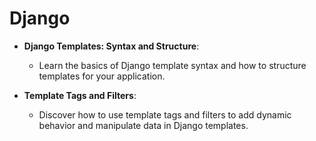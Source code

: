 # Django

- **Django Templates: Syntax and Structure**:
  - Learn the basics of Django template syntax and how to structure templates for your application.

- **Template Tags and Filters**:
  - Discover how to use template tags and filters to add dynamic behavior and manipulate data in Django templates.
    
